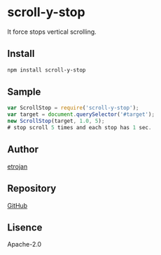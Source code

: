 scroll-y-stop
===
It force stops vertical scrolling.

## Install

```bash
npm install scroll-y-stop
```

## Sample

```javascript
var ScrollStop = require('scroll-y-stop');
var target = document.querySelector('#target');
new ScrollStop(target, 1.0, 5);
# stop scroll 5 times and each stop has 1 sec.
```

## Author
[etrojan](https://github.com/kuro-daei)

## Repository
[GitHub](https://github.com/kuro-daei/scroll-y-stop)

## Lisence
Apache-2.0
